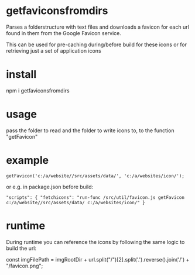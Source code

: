 # getfaviconsfromdirs
Parses a folderstructure with text files and downloads a favicon for each url found in them from the Google Favicon service.

This can be used for pre-caching during/before build for these icons or for retrieving just a set of application icons

# install

npm i getfaviconsfromdirs

# usage

pass the folder to read and the folder to write icons to, to the function "getFavicon"

# example

`
getFavicon('c:/a/website//src/assets/data/', 'c:/a/websites/icon/');
`

or e.g. in package.json before build:

`
"scripts": {
    "fetchicons": "run-func /src/util/favicon.js getFavicon c:/a/website//src/assets/data/ c:/a/websites/icon/"
  }
`
# runtime

During runtime you can reference the icons by following the same logic to build the url:

const imgFilePath = imgRootDir + url.split("/")[2].split('.').reverse().join('/') + "/favicon.png";
